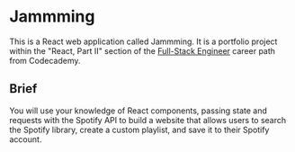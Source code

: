 # Jammming

This is a React web application called Jammming. It is a portfolio project within the "React, Part II" section of the [Full-Stack Engineer](https://www.codecademy.com/learn/paths/full-stack-engineer-career-path) career path from Codecademy.

## Brief

You will use your knowledge of React components, passing state and requests with the Spotify API to build a website that allows users to search the Spotify library, create a custom playlist, and save it to their Spotify account.
